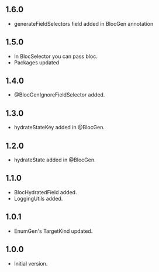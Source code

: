 ## 1.6.0
- generateFieldSelectors field added in BlocGen annotation

## 1.5.0
- In BlocSelector you can pass bloc.
- Packages updated

## 1.4.0
- @BlocGenIgnoreFieldSelector added.

## 1.3.0
- hydrateStateKey added in @BlocGen.

## 1.2.0
- hydrateState added in @BlocGen.

## 1.1.0
- BlocHydratedField added.
- LoggingUtils added.

## 1.0.1
- EnumGen's TargetKind updated.

## 1.0.0
- Initial version.
